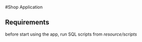 #Shop Application
## Requirements
before start using the app, run SQL scripts from _resource/scripts_
